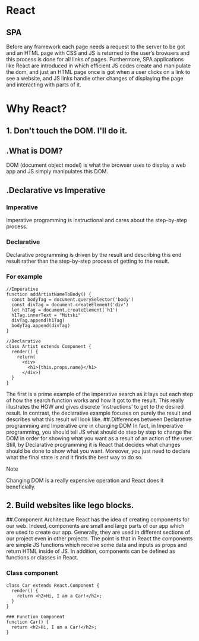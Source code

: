 # React
## SPA
Before any framework each page needs a request to the server to be got and an HTML page with CSS and JS is returned to the user’s browsers and this process is done for all links of pages. Furthermore, SPA applications like React are introduced in which efficient JS codes create and manipulate the dom, and just an HTML page once is got when a user clicks on a link to see a website, and JS links handle other changes of displaying the page and interacting with parts of it.
# Why React?
## 1. Don't touch the DOM. I'll do it.
## .What is DOM?
DOM (document object model) is what the browser uses to display a web app and JS simply manipulates this DOM. 
## .Declarative vs Imperative
### Imperative
Imperative programming is instructional and cares about the step-by-step process.
### Declarative
Declarative programming is driven by the result and describing this end result rather than the step-by-step process of getting to the result.
### For example

```
//Imperative 
function addArtistNameToBody() {
  const bodyTag = document.querySelector('body')
  const divTag = document.createElement('div')
  let h1Tag = document.createElement('h1')
  h1Tag.innerText = "Mitski"
  divTag.append(h1Tag)
  bodyTag.append(divTag)
}
```

```
//Declarative
class Artist extends Component {
  render() {
    return(
      <div>
        <h1>{this.props.name}</h1>
      </div>)
  }
}
```

The first is a prime example of the imperative search as it lays out each step of how the search function works and how it got to the result. This really illustrates the HOW and gives discrete ‘instructions’ to get to the desired result. In contrast, the declarative example focuses on purely the result and describes what this result will look like.
##.Differences between Declarative programming and Imperative one in changing DOM
In fact, in Imperative programming, you should tell JS what should do step by step to change the DOM in order for showing what you want as a result of an action of the user. Still, by Declarative programming it is React that decides what changes should be done to show what you want. Moreover, you just need to declare what the final state is and it finds the best way to do so. 
> [!NOTE]
> Changing DOM is a really expensive operation and React does it beneficially.
## 2. Build websites like lego blocks.
##.Component Architecture
React has the idea of creating components for our web. Indeed, components are small and large parts of our app which are used to create our app. Generally, they are used in different sections of our project even in other projects. The point is that in React the components are simple JS functions which receive some data and inputs as props and return HTML inside of JS. In addition, components can be defined as functions or classes in React.
### Class component
```
class Car extends React.Component {
  render() {
    return <h2>Hi, I am a Car!</h2>;
  }
}
```
```
### Function Component
function Car() {
  return <h2>Hi, I am a Car!</h2>;
}
```

